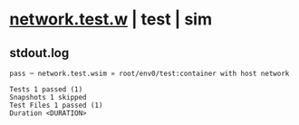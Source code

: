 # [network.test.w](../../../../../../examples/tests/sdk_tests/container/network.test.w) | test | sim

## stdout.log
```log
pass ─ network.test.wsim » root/env0/test:container with host network

Tests 1 passed (1)
Snapshots 1 skipped
Test Files 1 passed (1)
Duration <DURATION>
```

